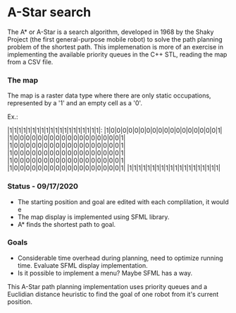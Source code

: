 # A-Star search

The A* or A-Star is a search algorithm, developed in 1968 by the Shaky Project (the first general-purpose mobile robot) to solve the path planning problem of the shortest path. This implemenation is more of an exercise in implementing the available priority queues in the C++ STL, reading the map from a CSV file.

### The map

The map is a raster data type where there are only static occupations, represented by a '1' and an empty cell as a '0'.

Ex.:

|1|1|1|1|1|1|1|1|1|1|1|1|1|1|1|1|1|1|1|1|:
|1|0|0|0|0|0|0|0|0|0|0|0|0|0|0|0|0|0|0|1|
|1|0|0|0|0|0|0|0|0|0|0|0|0|0|0|0|0|0|0|1|
|1|0|0|0|0|0|0|0|0|0|0|0|0|0|0|0|0|0|0|1|
|1|0|0|0|0|0|0|0|0|0|0|0|0|0|0|0|0|0|0|1|
|1|0|0|0|0|0|0|0|0|0|0|0|0|0|0|0|0|0|0|1|
|1|0|0|0|0|0|0|0|0|0|0|0|0|0|0|0|0|0|0|1|
|1|1|1|1|1|1|1|1|1|1|1|1|1|1|1|1|1|1|1|1|


### Status - 09/17/2020

  - The starting position and goal are edited with each complilation, it would e
  - The map display is implemented using SFML library. 
  - A* finds the shortest path to goal.

 ### Goals 
 
  - Considerable time overhead during planning, need to optimize running time. Evaluate SFML display implementation.
  - Is it possible to implement a menu? Maybe SFML has a way.

This A-Star path planning implementation uses priority queues and a Euclidian distance heuristic to find the goal of one robot from it's current position.
